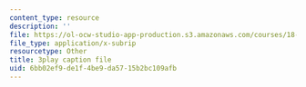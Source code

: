 ```yaml
---
content_type: resource
description: ''
file: https://ol-ocw-studio-app-production.s3.amazonaws.com/courses/18-01-single-variable-calculus-fall-2006/6bb02ef9de1f4be9da5715b2bc109afb_kCPVBl953eY.srt
file_type: application/x-subrip
resourcetype: Other
title: 3play caption file
uid: 6bb02ef9-de1f-4be9-da57-15b2bc109afb
---
```

